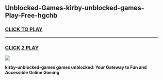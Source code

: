 
## Unblocked-Games-kirby-unblocked-games-Play-Free-hgchb
<h3>
<a href="https://premium76.site?title=kirby-unblocked-games&ref=20A">CLICK TO PLAY</a></h3>
<hr>

<h3>
<a href="https://premium76.site?title=kirby-unblocked-games&ref=20A">CLICK 2 PLAY</a>
  
</h3>

<a href="https://premium76.site?title=kirby-unblocked-games&ref=20A"><img src="https://clearcache.store/games.png"></a>


**kirby-unblocked-games games unblocked: Your Gateway to Fun and Accessible Online Gaming**
